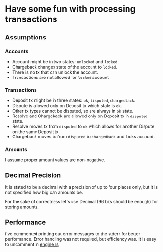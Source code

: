# Have some fun with processing transactions

## Assumptions

### Accounts

* Account might be in two states: `unlocked` and `locked`.
* Chargeback changes state of the account to `locked`.
* There is no tx that can unlock the account.
* Transactions are not allowed for `locked` account.

### Transactions

* Deposit tx might be in three states: `ok`, `disputed`, `chargedback`.
* Dispute is allowed only on Deposit tx which state is `ok`. 
* Other tx types cannot be disputed, so are always in `ok` state.
* Resolve and Chargeback are allowed only on Deposit tx in `disputed` state.
* Resolve moves tx from `disputed` to `ok` which allows for another Dispute on the same Deposit tx.
* Chargeback moves tx from `disputed` to `chargedback` and locks account.

### Amounts
I assume proper amount values are non-negative.

## Decimal Precision
It is stated to be a decimal with a precision of up to four places only,
but it is not specified how big can amounts be.

For the sake of correctness let's use Decimal (96 bits should be enough) for storing amounts.

## Performance
I've commented printing out error messages to the stderr for better performance.
Error handling was not required, but efficiency was.
It is easy to uncomment in [engine.rs](src/engine.rs)
